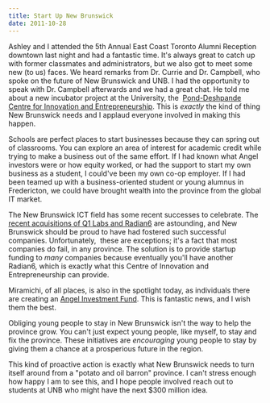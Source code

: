 ```yaml
---
title: Start Up New Brunswick
date: 2011-10-28
---
```



Ashley and I attended the&nbsp;5th Annual East Coast Toronto Alumni Reception downtown last night and had a fantastic time. It's always great to catch up with former classmates and administrators, but we also got to meet some new (to us) faces. We heard remarks from Dr. Currie and Dr. Campbell, who spoke on the future of New Brunswick and UNB. I had the opportunity to speak with Dr. Campbell afterwards and we had a great chat. He told me about a new incubator project at the University, the&nbsp; [Pond-Deshpande Centre for Innovation and Entrepreneurship](http://blogs.unb.ca/newsroom/2011/10/20/unb-received-5-million-from-two-prominent-alumni-to-establish-entrepreneurship-and-innovation-centre/). This is _exactly_&nbsp;the kind of thing New Brunswick needs and I applaud everyone involved in making this happen.

Schools are perfect places to start businesses because they can spring out of classrooms. You can explore an area of interest for academic credit while trying to make a business out of the same effort. If I had known what Angel investors were or how equity worked, or had the support to start my own business as a student, I could've been my own co-op employer. If I had been teamed up with a business-oriented student or young alumnus in Fredericton, we could have brought wealth into the province from the global IT market.

The New Brunswick ICT field has some recent successes to celebrate. The [recent acquisitions of Q1 Labs and Radian6](http://www.theglobeandmail.com/report-on-business/high-tech-deals-spawn-new-generation-of-tycoons-new-image-for-new-brunswick/article2202865/) are astounding, and New Brunswick should be proud to have had fostered such successful companies. Unfortunately, &nbsp;these are exceptions; it's a fact that most companies do fail, in any province. The solution is to provide startup funding to _many_&nbsp;companies because eventually you'll have another Radian6, which is exactly what this Centre of Innovation and Entrepreneurship can provide.

Miramichi, of all places, is also in the spotlight today, as individuals there are creating an [Angel Investment Fund](http://nbbusinessjournal.canadaeast.com/journal/article/1451358). This is fantastic news, and I wish them the best.

Obliging young people to stay in New Brunswick isn't the way to help the province grow. You can't just expect young people, like myself, to stay and fix the province. These initiatives are _encouraging_&nbsp;young people to stay by giving them a chance at a prosperious future in the region.

This kind of proactive action is exactly what New Brunswick needs to turn itself around from a "potato and oil barron" province. I can't stress enough how happy I am to see this, and I hope people involved reach out to students at UNB who might have the next $300 million idea.


  